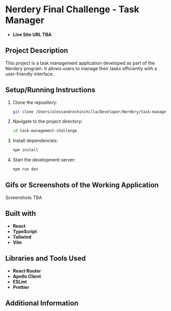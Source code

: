 # Nerdery Final Challenge - Task Manager

- **Live Site URL TBA**

## Project Description

This project is a task management application developed as part of the Nerdery program. It allows users to manage their tasks efficiently with a user-friendly interface.

## Setup/Running Instructions

1. Clone the repository:
   ```sh
   git clone /Users/alessandrochinchilla/Developer/Nerdery/task-management-challenge
   ```
2. Navigate to the project directory:
   ```sh
   cd task-management-challenge
   ```
3. Install dependencies:
   ```sh
   npm install
   ```
4. Start the development server:
   ```sh
   npm run dev
   ```

## Gifs or Screenshots of the Working Application

Screenshots TBA

## Built with

- **React**
- **TypeScript**
- **Tailwind**
- **Vite**

## Libraries and Tools Used

- **React Router**
- **Apollo Client**
- **ESLint**
- **Prettier**

## Additional Information
